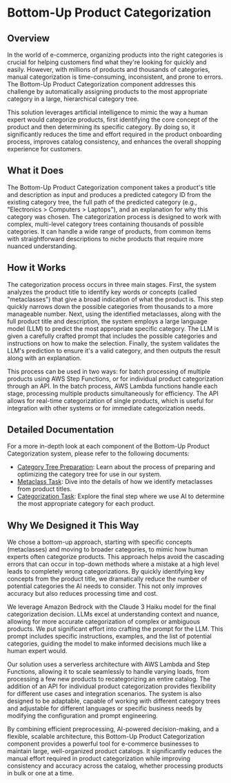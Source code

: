 # Bottom-Up Product Categorization

## Overview

In the world of e-commerce, organizing products into the right categories is crucial for helping customers find what they're looking for quickly and easily. However, with millions of products and thousands of categories, manual categorization is time-consuming, inconsistent, and prone to errors. The Bottom-Up Product Categorization component addresses this challenge by automatically assigning products to the most appropriate category in a large, hierarchical category tree.

This solution leverages artificial intelligence to mimic the way a human expert would categorize products, first identifying the core concept of the product and then determining its specific category. By doing so, it significantly reduces the time and effort required in the product onboarding process, improves catalog consistency, and enhances the overall shopping experience for customers.

## What it Does

The Bottom-Up Product Categorization component takes a product's title and description as input and produces a predicted category ID from the existing category tree, the full path of the predicted category (e.g., "Electronics > Computers > Laptops"), and an explanation for why this category was chosen. The categorization process is designed to work with complex, multi-level category trees containing thousands of possible categories. It can handle a wide range of products, from common items with straightforward descriptions to niche products that require more nuanced understanding.

## How it Works

The categorization process occurs in three main stages. First, the system analyzes the product title to identify key words or concepts (called "metaclasses") that give a broad indication of what the product is. This step quickly narrows down the possible categories from thousands to a more manageable number. Next, using the identified metaclasses, along with the full product title and description, the system employs a large language model (LLM) to predict the most appropriate specific category. The LLM is given a carefully crafted prompt that includes the possible categories and instructions on how to make the selection. Finally, the system validates the LLM's prediction to ensure it's a valid category, and then outputs the result along with an explanation.

This process can be used in two ways: for batch processing of multiple products using AWS Step Functions, or for individual product categorization through an API. In the batch process, AWS Lambda functions handle each stage, processing multiple products simultaneously for efficiency. The API allows for real-time categorization of single products, which is useful for integration with other systems or for immediate categorization needs.

## Detailed Documentation

For a more in-depth look at each component of the Bottom-Up Product Categorization system, please refer to the following documents:

- [Category Tree Preparation](category-tree-preparation.md): Learn about the process of preparing and optimizing the category tree for use in our system.
- [Metaclass Task](metaclass-task.md): Dive into the details of how we identify metaclasses from product titles.
- [Categorization Task](categorization-task.md): Explore the final step where we use AI to determine the most appropriate category for each product.

## Why We Designed it This Way

We chose a bottom-up approach, starting with specific concepts (metaclasses) and moving to broader categories, to mimic how human experts often categorize products. This approach helps avoid the cascading errors that can occur in top-down methods where a mistake at a high level leads to completely wrong categorizations. By quickly identifying key concepts from the product title, we dramatically reduce the number of potential categories the AI needs to consider. This not only improves accuracy but also reduces processing time and cost.

We leverage Amazon Bedrock with the Claude 3 Haiku model for the final categorization decision. LLMs excel at understanding context and nuance, allowing for more accurate categorization of complex or ambiguous products. We put significant effort into crafting the prompt for the LLM. This prompt includes specific instructions, examples, and the list of potential categories, guiding the model to make informed decisions much like a human expert would.

Our solution uses a serverless architecture with AWS Lambda and Step Functions, allowing it to scale seamlessly to handle varying loads, from processing a few new products to recategorizing an entire catalog. The addition of an API for individual product categorization provides flexibility for different use cases and integration scenarios. The system is also designed to be adaptable, capable of working with different category trees and adjustable for different languages or specific business needs by modifying the configuration and prompt engineering.

By combining efficient preprocessing, AI-powered decision-making, and a flexible, scalable architecture, this Bottom-Up Product Categorization component provides a powerful tool for e-commerce businesses to maintain large, well-organized product catalogs. It significantly reduces the manual effort required in product categorization while improving consistency and accuracy across the catalog, whether processing products in bulk or one at a time.
